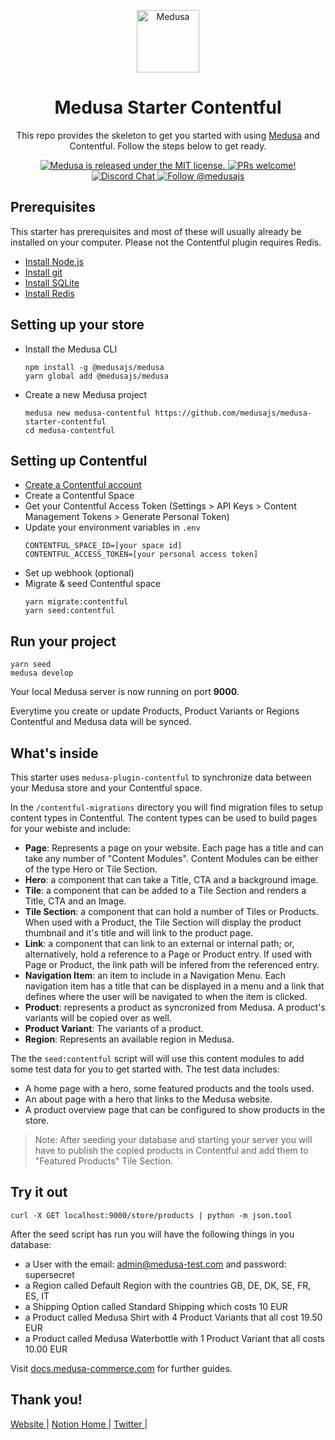 <p align="center">
  <a href="https://www.medusajs.com/">
    <img alt="Medusa" src="https://user-images.githubusercontent.com/7554214/129161578-19b83dc8-fac5-4520-bd48-53cba676edd2.png" width="100" />
  </a>
</p>
<h1 align="center">
  Medusa Starter Contentful
</h1>
<p align="center">
This repo provides the skeleton to get you started with using <a href="https://github.com/medusajs/medusa">Medusa</a> and Contentful. Follow the steps below to get ready.
</p>
<p align="center">
  <a href="https://github.com/medusajs/medusa/blob/master/LICENSE">
    <img src="https://img.shields.io/badge/license-MIT-blue.svg" alt="Medusa is released under the MIT license." />
  </a>
  <a href="https://github.com/medusajs/medusa/blob/master/CONTRIBUTING.md">
    <img src="https://img.shields.io/badge/PRs-welcome-brightgreen.svg?style=flat" alt="PRs welcome!" />
  </a>
  <a href="https://discord.gg/xpCwq3Kfn8">
    <img src="https://img.shields.io/badge/chat-on%20discord-7289DA.svg" alt="Discord Chat" />
  </a>
  <a href="https://twitter.com/intent/follow?screen_name=medusajs">
    <img src="https://img.shields.io/twitter/follow/medusajs.svg?label=Follow%20@medusajs" alt="Follow @medusajs" />
  </a>
</p>

## Prerequisites
This starter has prerequisites and most of these will usually already be installed on your computer. Please not the Contentful plugin requires Redis.

- [Install Node.js](https://nodejs.org/en/download/)
- [Install git](https://git-scm.com/book/en/v2/Getting-Started-Installing-Git)
- [Install SQLite](https://www.sqlite.org/download.html)
- [Install Redis](https://redis.io/download)

## Setting up your store
- Install the Medusa CLI
  ```
  npm install -g @medusajs/medusa
  yarn global add @medusajs/medusa
  ```
- Create a new Medusa project
  ```
  medusa new medusa-contentful https://github.com/medusajs/medusa-starter-contentful
  cd medusa-contentful
  ```

## Setting up Contentful
- [Create a Contentful account](https://www.contentful.com/sign-up)
- Create a Contentful Space
- Get your Contentful Access Token (Settings > API Keys > Content Management Tokens > Generate Personal Token)
- Update your environment variables in `.env`
  ```
  CONTENTFUL_SPACE_ID=[your space id]
  CONTENTFUL_ACCESS_TOKEN=[your personal access token]
  ```
- Set up webhook (optional)
- Migrate & seed Contentful space
  ```
  yarn migrate:contentful
  yarn seed:contentful
  ```

## Run your project
  ```
  yarn seed
  medusa develop
  ```

Your local Medusa server is now running on port **9000**. 

Everytime you create or update Products, Product Variants or Regions Contentful and Medusa data will be synced.

## What's inside
This starter uses `medusa-plugin-contentful` to synchronize data between your Medusa store and your Contentful space.

In the `/contentful-migrations` directory you will find migration files to setup content types in Contentful.
The content types can be used to build pages for your webiste and include:

- **Page**: Represents a page on your website. Each page has a title and can take any number of "Content Modules". Content Modules can be either of the type Hero or Tile Section.
- **Hero**: a component that can take a Title, CTA and a background image.
- **Tile**: a component that can be added to a Tile Section and renders a Title, CTA and an Image.
- **Tile Section**: a component that can hold a number of Tiles or Products. When used with a Product, the Tile Section will display the product thumbnail and it's title and will link to the product page.
- **Link**: a component that can link to an external or internal path; or, alternatively, hold a reference to a Page or Product entry. If used with Page or Product, the link path will be infered from the referenced entry.
- **Navigation Item**: an item to include in a Navigation Menu. Each navigation item has a title that can be displayed in a menu and a link that defines where the user will be navigated to when the item is clicked.
- **Product**: represents a product as syncronized from Medusa. A product's variants will be copied over as well.
- **Product Variant**: The variants of a product.
- **Region**: Represents an available region in Medusa.

The the `seed:contentful` script will will use this content modules to add some test data for you to get started with. The test data includes:
- A home page with a hero, some featured products and the tools used.
- An about page with a hero that links to the Medusa website.
- A product overview page that can be configured to show products in the store.

> Note: After seeding your database and starting your server you will have to publish the copied products in Contentful and add them to "Featured Products" Tile Section.

## Try it out

```
curl -X GET localhost:9000/store/products | python -m json.tool
```

After the seed script has run you will have the following things in you database:

- a User with the email: admin@medusa-test.com and password: supersecret
- a Region called Default Region with the countries GB, DE, DK, SE, FR, ES, IT
- a Shipping Option called Standard Shipping which costs 10 EUR
- a Product called Medusa Shirt with 4 Product Variants that all cost 19.50 EUR
- a Product called Medusa Waterbottle with 1 Product Variant that all costs 10.00 EUR


Visit [docs.medusa-commerce.com](https://docs.medusa-comerce.com) for further guides.

## Thank you!

<p>
  <a href="https://www.medusajs.com/">
    Website
  </a> 
  |
  <a href="https://medusajs.notion.site/medusajs/Medusa-Home-3485f8605d834a07949b17d1a9f7eafd">
    Notion Home
  </a>
  |
  <a href="https://twitter.com/intent/follow?screen_name=medusajs">
    Twitter
  </a>
  |
  <a href="https://docs.medusajs.com/>
    Docs
  </a>
</p>
